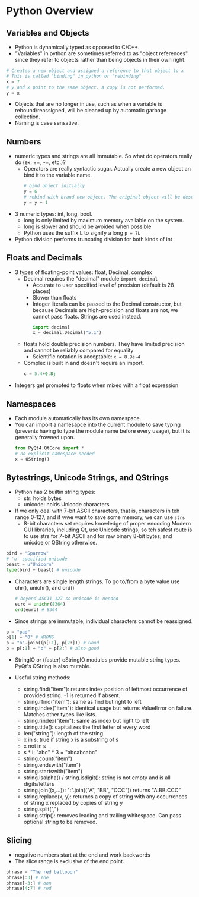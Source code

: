 # Python Overview

## Variables and Objects
- Python is dynamically typed as opposed to C/C++.
- "Variables" in python are sometimes referred to as "object references" since they refer to objects rather than being objects in their own right.
```Python
# Creates a new object and assigned a reference to that object to x
# This is called "binding" in python or "rebinding"
x = 7
# y and x point to the same object. A copy is not performed.
y = x
```
- Objects that are no longer in use, such as when a variable is rebound/reassigned, will be cleaned up by automatic garbage collection.
- Naming is case sensative.

## Numbers
- numeric types and strings are all immutable. So what do operators really do (ex: +=, -=, etc.)?
  - Operators are really syntactic sugar. Actually create a new object an bind it to the variable name.
    ```Python
    # bind object initially
    y = 6
    # rebind with brand new object. The original object will be destroyed.
    y = y + 1
- 3 numeric types: int, long, bool.
  - long is only limited by maximum memory available on the system. 
  - long is slower and should be avoided when possible
  - Python uses the suffix L to signify a long `p = 7L`
- Python division performs truncating division for both kinds of int

## Floats and Decimals
- 3 types of floating-point values: float, Decimal, complex
  - Decimal requires the "decimal" module `import decimal`
    - Accurate to user specified level of precision (default is 28 places)
    - Slower than floats
    - Integer literals can be passed to the Decimal constructor, but because Decimals are high-precision and floats are not, we cannot pass floats. Strings are used instead.
      ```Python
      import decimal
      x = decimal.Decimal("5.1")
      ```
  - floats hold double precision numbers. They have limited precision and cannot be reliably compared for equality
    - Scientific notation is acceptable: `x = 8.9e-4`
  - Complex is built in and doesn't require an import.
    ```Python
    c = 5.4+0.8j
    ```
- Integers get promoted to floats when mixed with a float expression
    
## Namespaces
- Each module automatically has its own namespace.
- You can import a namesapce into the current module to save typing (prevents having to type the module name before every usage), but it is generally frowned upon. 
  ```Python
  from PyQt4.QtCore import *
  # no explicit namespace needed
  x = QString()
  
## Bytestrings, Unicode Strings, and QStrings
- Python has 2 builtin string types:
  - str: holds bytes
  - unicode: holds Unicode characters
- If we only deal with 7-bit ASCII characters, that is, characters in teh range 0-127, and if wwe want to save some memory, we can use `strs`
  - 8-bit characters set requires knowledge of proper encoding
  Modern GUI libraries, including Qt, use Unicode strings, so teh safest route is to use strs for 7-bit ASCII and for raw binary 8-bit bytes, and unicdoe or QString otherwise.
```Python
bird = "Sparrow"
# 'u' specified unicode
beast = u"Unicorn"
type(bird + beast) # unicode
```
- Characters are single length strings. To go to/from a byte value use chr(), unichr(), and ord()
  ```Python
  # beyond ASCII 127 so unicode is needed
  euro = unichr(8364)
  ord(euro) # 8364
  ```
- Since strings are immutable, individual characters cannot be reassigned.
```Python
p = "pad"
p[1] = "0" # WRONG
p = "o".join((p[:1], p[2:])) # Good
p = p[:1] + "o" + p[2:] # also good
```
  - StringIO or (faster) cStringIO modules provide mutable string types. PyQt's QString is also mutable. 
  
- Useful string methods:
  - string.find("item"): returns index position of leftmost occurrence of provided string. -1 is returned if absent.
  - string.rfind("item"): same as find but right to left
  - string.index("item"): identical usage but returns ValueError on failure. Matches other types like lists.
  - string.rindex("item"): same as index but right to left
  - string.title(): capitalizes the first letter of every word
  - len("string"): length of the string
  - x in s: true if string x is a substring of s
  - x not in s
  - s * i: "abc" * 3 = "abcabcabc"
  - string.count("item")
  - string.endswith("item")
  - string.startswith("item")
  - string.isalpha() / string.isdigit(): string is not empty and is all digits/letters
  - string.join((x,...)): ":".join(("A", "BB", "CCC")) returns "A:BB:CCC"
  - string.replace(x, y): returncs a copy of string with any occurrences of string x replaced by copies of string y
  - string.split(",")
  - string.strip(): removes leading and trailing whitespace. Can pass optional string to be removed.
  
## Slicing
- negative numbers start at the end and work backwords
- The slice range is exclusive of the end point.
```Python
phrase = "The red ballooon"
phrase[:3] # The
phrase[-3:] # oon
phrase[4:7] # red
```
